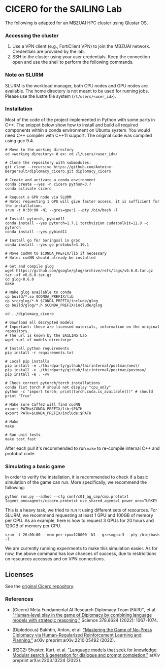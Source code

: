 # CICERO for the SAILING Lab

The following is adapted for an MBZUAI HPC cluster using Qlustar OS.

### Accessing the cluster

1. Use a VPN client (e.g., FortiClient VPN) to join the MBZUAI network. Credentials are provided by the lab.
2. SSH to the cluster using your user credentials. Keep the connection open and use the shell to perform the following commands.

### Note on SLURM

SLURM is the workload manager, both CPU nodes and GPU nodes are available. The home directory is not meant to be used for running jobs. Please use the lustre file system (`/l/users/<user_id>`).

### Installation

Most of the code of the project implemented in Python with some parts in C++. The snippet below show how to install and build all required components within a conda environment on Ubuntu system. You would need C++ compiler with C++11 support. The original code was compiled using gcc 9.4.

```
# Move to the working directory
cd <working directory> # ex: cd /l/users/<user_id>/

# Clone the repository with submodules:
git clone --recursive https://github.com/Antoine-Bergerault/diplomacy_cicero.git diplomacy_cicero

# Create and activate a conda environment
conda create --yes -n cicero python=3.7
conda activate cicero

# Request a GPU node via SLURM
# Note: requesting 1 GPU will give faster access, it is sufficient for the installation.
srun -t 0:30:00 -N1 --gres=gpu:1 --pty /bin/bash -l

# Install pytorch, pybind11
conda install --yes pytorch=1.7.1 torchvision cudatoolkit=11.0 -c pytorch
conda install --yes pybind11

# Install go for boringssl in grpc
conda install --yes go protobuf=3.19.1

# Move cudNN to $CONDA_PREFIX/lib if necessary
# Note: cudNN should already be installed

# Get and compile glog
wget https://github.com/google/glog/archive/refs/tags/v0.6.0.tar.gz
tar -xf v0.6.0.tar.gz
cd glog-0.6.0
make

# Make glog available to conda
cp build/*.so $CONDA_PREFIX/lib
cp src/glog/*.h $CONDA_PREFIX/include/glog
cp build/glog/*.h $CONDA_PREFIX/include/glog

cd ../diplomacy_cicero

# Download all decrypted models
# Important: these are licensed materials, information on the original repository.
# The url is known by the SAILING Lab
wget <url of models directory>

# Install python requirements
pip install -r requirements.txt

# Local pip installs
pip install -e ./thirdparty/github/fairinternal/postman/nest/
pip install -e ./thirdparty/github/fairinternal/postman/postman/
pip install -e . -vv

# Check correct pytorch/torch installations
conda list torch # should not display "cpu_only"
python -c "import torch; print(torch.cuda.is_available())" # should print "True"

# Make sure Caffe2 will find cudNN
export PATH=$CONDA_PREFIX/lib:$PATH
export PATH=$CONDA_PREFIX/include:$PATH

# Make
make

# Run unit tests
make test_fast
```

After each pull it's recommended to run `make` to re-compile internal C++ and protobuf code.

### Simulating a basic game

In order to verify the installation, it is recommended to check if a basic simulation of the game can run. More specifically, we recommend the following:

````shell
python run.py --adhoc --cfg conf/c01_ag_cmp/cmp.prototxt Iagent_one=agents/cicero.prototxt use_shared_agent=1 power_one=TURKEY
````

This is a heavy task, we tried to run it using different sets of resources. For SLURM, we recommend requesting at least 1 GPU and 100GB of memory per CPU. As an example, here is how to request 3 GPUs for 20 hours and 120GB of memory per CPU.

````shell
srun -t 20:00:00 --mem-per-cpu=120000 -N1 --gres=gpu:3 --pty /bin/bash -l
````

We are currently running experiments to make this simulation easier. As for now, the above command has low chances of success, due to restricitions on resources accesses and on VPN connections.

## Licenses

See the [original Cicero repository](https://github.com/facebookresearch/diplomacy_cicero).

### References

- (Cicero) Meta Fundamental AI Research Diplomacy Team (FAIR)†, et al. ["Human-level play in the game of Diplomacy by combining language models with strategic reasoning."](https://www.science.org/doi/abs/10.1126/science.ade9097) Science 378.6624 (2022): 1067-1074.

- (Diplodocus) Bakhtin, Anton, et al. ["Mastering the Game of No-Press Diplomacy via Human-Regularized Reinforcement Learning and Planning."](https://arxiv.org/abs/2210.05492) arXiv preprint arXiv:2210.05492 (2022).

- (R2C2) Shuster, Kurt, et al. ["Language models that seek for knowledge: Modular search & generation for dialogue and prompt completion."](https://arxiv.org/abs/2203.13224) arXiv preprint arXiv:2203.13224 (2022).
